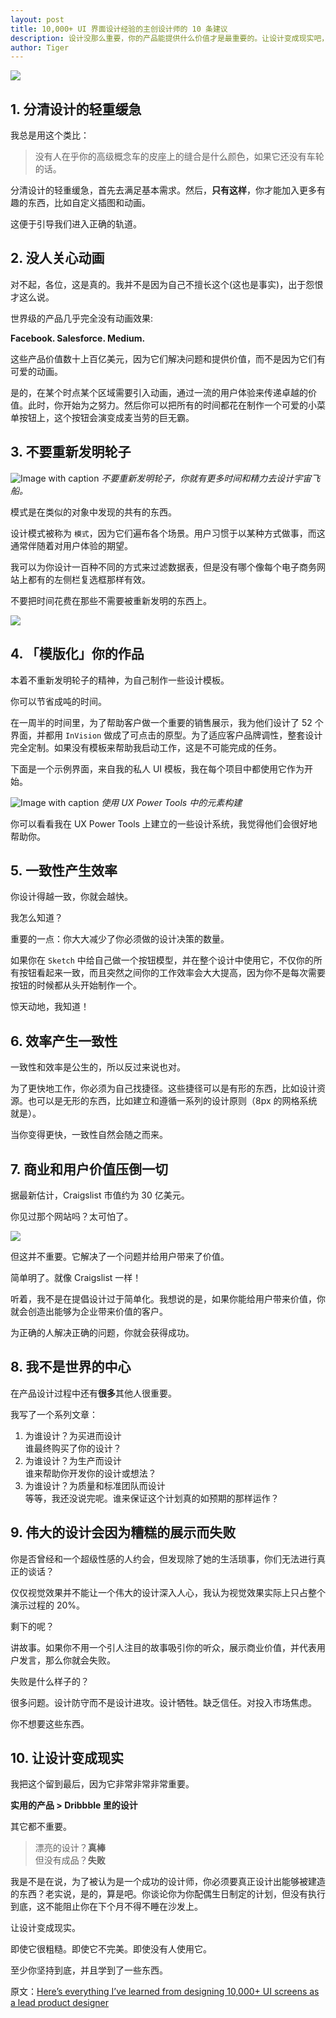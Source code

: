 ```yaml
---
layout: post
title: 10,000+ UI 界面设计经验的主创设计师的 10 条建议
description: 设计没那么重要，你的产品能提供什么价值才是最重要的。让设计变成现实吧，比停留在设计稿上有意义得多。
author: Tiger
---
```


![](../images/2018-06-16/0.1.png)

## 1. 分清设计的轻重缓急

我总是用这个类比：

> 没有人在乎你的高级概念车的皮座上的缝合是什么颜色，如果它还没有车轮的话。

分清设计的轻重缓急，首先去满足基本需求。然后，**只有这样**，你才能加入更多有趣的东西，比如自定义插图和动画。

这便于引导我们进入正确的轨道。

## 2. 没人关心动画

对不起，各位，这是真的。我并不是因为自己不擅长这个(这也是事实)，出于怨恨才这么说。

世界级的产品几乎完全没有动画效果:

**Facebook. Salesforce. Medium.**

这些产品价值数十上百亿美元，因为它们解决问题和提供价值，而不是因为它们有可爱的动画。

是的，在某个时点某个区域需要引入动画，通过一流的用户体验来传递卓越的价值。此时，你开始为之努力。然后你可以把所有的时间都花在制作一个可爱的小菜单按钮上，这个按钮会演变成麦当劳的巨无霸。

## 3. 不要重新发明轮子

![](../images/2018-06-16/3.1.gif "Image with caption")
_不要重新发明轮子，你就有更多时间和精力去设计宇宙飞船。_

模式是在类似的对象中发现的共有的东西。

设计模式被称为 `模式`，因为它们遍布各个场景。用户习惯于以某种方式做事，而这通常伴随着对用户体验的期望。

我可以为你设计一百种不同的方式来过滤数据表，但是没有哪个像每个电子商务网站上都有的左侧栏复选框那样有效。

不要把时间花费在那些不需要被重新发明的东西上。

![](../images/2018-06-16/3.2.png)

## 4. 「模版化」你的作品

本着不重新发明轮子的精神，为自己制作一些设计模板。

你可以节省成吨的时间。

在一周半的时间里，为了帮助客户做一个重要的销售展示，我为他们设计了 52 个界面，并都用 `InVision` 做成了可点击的原型。为了适应客户品牌调性，整套设计完全定制。如果没有模板来帮助我启动工作，这是不可能完成的任务。

下面是一个示例界面，来自我的私人 UI 模板，我在每个项目中都使用它作为开始。

![](../images/2018-06-16/4.1.png "Image with caption")
_使用 UX Power Tools 中的元素构建_

你可以看看我在 UX Power Tools 上建立的一些设计系统，我觉得他们会很好地帮助你。

## 5. 一致性产生效率

你设计得越一致，你就会越快。

我怎么知道？

重要的一点：你大大减少了你必须做的设计决策的数量。

如果你在 `Sketch` 中给自己做一个按钮模型，并在整个设计中使用它，不仅你的所有按钮看起来一致，而且突然之间你的工作效率会大大提高，因为你不是每次需要按钮的时候都从头开始制作一个。

惊天动地，我知道！

## 6. 效率产生一致性

一致性和效率是公生的，所以反过来说也对。

为了更快地工作，你必须为自己找捷径。这些捷径可以是有形的东西，比如设计资源。也可以是无形的东西，比如建立和遵循一系列的设计原则（8px 的网格系统就是）。

当你变得更快，一致性自然会随之而来。

## 7. 商业和用户价值压倒一切

据最新估计，Craigslist 市值约为 30 亿美元。

你见过那个网站吗？太可怕了。

![](../images/2018-06-16/7.1.png)

但这并不重要。它解决了一个问题并给用户带来了价值。

简单明了。就像 Craigslist 一样！

听着，我不是在提倡设计过于简单化。我想说的是，如果你能给用户带来价值，你就会创造出能够为企业带来价值的客户。

为正确的人解决正确的问题，你就会获得成功。

## 8. 我不是世界的中心

在产品设计过程中还有**很多**其他人很重要。

我写了一个系列文章：

1.  为谁设计？为买进而设计  
    谁最终购买了你的设计？
2.  为谁设计？为生产而设计  
    谁来帮助你开发你的设计或想法？
3.  为谁设计？为质量和标准团队而设计  
    等等，我还没说完呢。谁来保证这个计划真的如预期的那样运作？

## 9. 伟大的设计会因为糟糕的展示而失败

你是否曾经和一个超级性感的人约会，但发现除了她的生活琐事，你们无法进行真正的谈话？

仅仅视觉效果并不能让一个伟大的设计深入人心，我认为视觉效果实际上只占整个演示过程的 20%。

剩下的呢？

讲故事。如果你不用一个引人注目的故事吸引你的听众，展示商业价值，并代表用户发言，那么你就会失败。

失败是什么样子的？

很多问题。设计防守而不是设计进攻。设计牺牲。缺乏信任。对投入市场焦虑。

你不想要这些东西。

## 10. 让设计变成现实

我把这个留到最后，因为它非常非常非常重要。

**实用的产品 > Dribbble 里的设计**

其它都不重要。

> 漂亮的设计？**真棒**  
> 但没有成品？**失败**

我是不是在说，为了被认为是一个成功的设计师，你必须要真正设计出能够被建造的东西？老实说，是的，算是吧。你谈论你为你配偶生日制定的计划，但没有执行到底，这不能阻止你在下个月不得不睡在沙发上。

让设计变成现实。

即使它很粗糙。即使它不完美。即使没有人使用它。

至少你坚持到底，并且学到了一些东西。

原文：[Here’s everything I’ve learned from designing 10,000+ UI screens as a lead product designer](https://medium.com/ux-power-tools/heres-everything-i-ve-learned-from-designing-10-000-ui-screens-as-a-lead-product-designer-7d2810bee810)